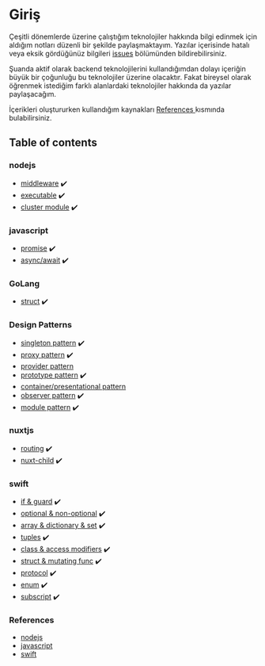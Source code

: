 # Giriş

Çeşitli dönemlerde üzerine çalıştığım teknolojiler hakkında bilgi edinmek için aldığım notları düzenli bir şekilde paylaşmaktayım. Yazılar içerisinde hatalı veya eksik gördüğünüz bilgileri [issues](https://github.com/bahri-hirfanoglu/docs.bahrihrf.dev/issues) bölümünden bildirebilirsiniz.

Şuanda aktif olarak backend teknolojilerini kullandığımdan dolayı içeriğin büyük bir çoğunluğu bu teknolojiler üzerine olacaktır. Fakat bireysel olarak öğrenmek istediğim farklı alanlardaki teknolojiler hakkında da yazılar paylaşacağım.

İçerikleri oluştururken kullandığım kaynakları [References ](https://github.com/bahri-hirfanoglu/docs.bahrihrf.dev/tree/main/references)kısmında bulabilirsiniz.

## Table of contents

### nodejs

* [middleware](nodejs/middleware.md) ✔️
* [executable](nodejs/executable.md) ✔️
* [cluster module](nodejs/cluster-module.md) ✔️

### javascript

* [promise](javascript/promise.md) ✔️
* [async/await](javascript/async-await.md) ✔️

### GoLang

* [struct](golang/struct.md) ✔️

### Design Patterns

* [singleton pattern](design-patterns/singleton-pattern.md) ✔️
* [proxy pattern](design-patterns/proxy-pattern.md) ✔️
* [provider pattern](design-patterns/provider-pattern.md)
* [prototype pattern](design-patterns/prototype-pattern.md) ✔️
* [container/presentational pattern](design-patterns/container-presentational-pattern.md)
* [observer pattern](design-patterns/observer-pattern.md) ✔️
* [module pattern](design-patterns/module-pattern.md) ✔️

### nuxtjs

* [routing](nuxtjs/routing.md) ✔️
* [nuxt-child](nuxtjs/nuxt-child.md) ✔️

### swift

* [if & guard](swift/if-and-guard.md) ✔️
* [optional & non-optional](swift/optional-and-non-optional.md) ✔️
* [array & dictionary & set](swift/array-and-dictionary-and-set.md) ✔️
* [tuples](swift/tuples.md) ✔️
* [class & access modifiers](swift/class-and-access-modifiers.md) ✔️
* [struct & mutating func](swift/struct-and-mutating-func.md) ✔️
* [protocol](swift/protocol.md) ✔️
* [enum](swift/enum.md) ✔️
* [subscript](swift/subscript.md) ✔️

### References

* [nodejs](references/nodejs.md)
* [javascript](references/javascript.md)
* [swift](references/swift.md)

###

